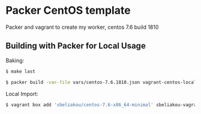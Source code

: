 Packer CentOS template
==============

Packer and vagrant to create my worker, centos 7.6 build 1810

Building with Packer for Local Usage
--------------

Baking:
```bash
$ make last

$ packer build -var-file vars/centos-7.6.1810.json vagrant-centos-local.json
```

Local Import:
```bash
$ vagrant box add 'sbeliakou/centos-7.6-x86_64-minimal' sbeliakou-vagrant-centos-7.6-x86_64-minimal.box
```

